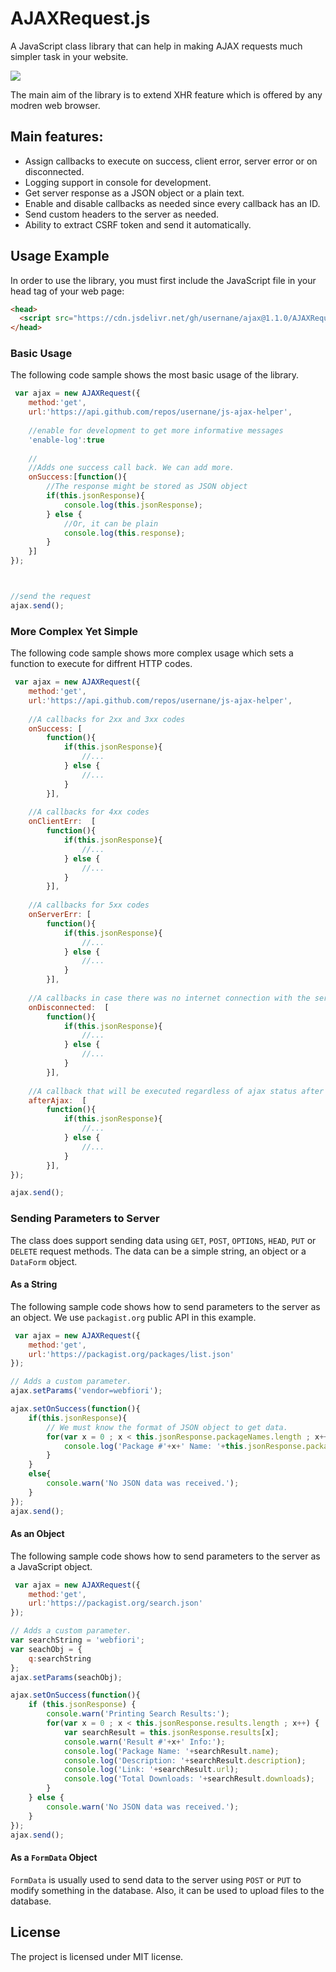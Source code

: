 # AJAXRequest.js
A JavaScript class library that can help in making AJAX requests much simpler task in your website. 
<p align="left">
<img src="https://img.shields.io/jsdelivr/gh/hm/usernane/ajax?color=light-green">
</p>
The main aim of the library is to extend XHR feature which is offered by any modren web browser.

## Main features:
* Assign callbacks to execute on success, client error, server error or on disconnected.
* Logging support in console for development.
* Get server response as a JSON object or a plain text.
* Enable and disable callbacks as needed since every callback has an ID.
* Send custom headers to the server as needed.
* Ability to extract CSRF token and send it automatically.

## Usage Example
In order to use the library, you must first include the JavaScript file in your head tag of your web page:
``` html
<head>
  <script src="https://cdn.jsdelivr.net/gh/usernane/ajax@1.1.0/AJAXRequest.js"></script>
</head>
```

### Basic Usage
The following code sample shows the most basic usage of the library.
``` javascript
 var ajax = new AJAXRequest({
    method:'get',
    url:'https://api.github.com/repos/usernane/js-ajax-helper',
    
    //enable for development to get more informative messages
    'enable-log':true
    
    //
    //Adds one success call back. We can add more.
    onSuccess:[function(){
        //The response might be stored as JSON object
        if(this.jsonResponse){
            console.log(this.jsonResponse);
        } else {
            //Or, it can be plain
            console.log(this.response);
        }
    }]
});



//send the request
ajax.send();

```
### More Complex Yet Simple
The following code sample shows more complex usage which sets a function to execute for diffrent HTTP codes.

``` javascript
 var ajax = new AJAXRequest({
    method:'get',
    url:'https://api.github.com/repos/usernane/js-ajax-helper',
    
    //A callbacks for 2xx and 3xx codes
    onSuccess: [
        function(){
            if(this.jsonResponse){
                //...
            } else {
                //...
            }
        }],
        
    //A callbacks for 4xx codes
    onClientErr:  [
        function(){
            if(this.jsonResponse){
                //...
            } else {
                //...
            }
        }],
    
    //A callbacks for 5xx codes
    onServerErr: [
        function(){
            if(this.jsonResponse){
                //...
            } else {
                //...
            }
        }],
    
    //A callbacks in case there was no internet connection with the server
    onDisconnected:  [
        function(){
            if(this.jsonResponse){
                //...
            } else {
                //...
            }
        }],
        
    //A callback that will be executed regardless of ajax status after it is completed.
    afterAjax:  [
        function(){
            if(this.jsonResponse){
                //...
            } else {
                //...
            }
        }],
});

ajax.send();

```

### Sending Parameters to Server
The class does support sending data using `GET`, `POST`, `OPTIONS`, `HEAD`, `PUT` or `DELETE` request methods. The data can be a simple string, an object or a `DataForm` object. 
#### As a String
The following sample code shows how to send parameters to the server as an object. We use `packagist.org` public API in this example.
``` javascript
 var ajax = new AJAXRequest({
    method:'get',
    url:'https://packagist.org/packages/list.json'
});

// Adds a custom parameter.
ajax.setParams('vendor=webfiori');

ajax.setOnSuccess(function(){
    if(this.jsonResponse){
        // We must know the format of JSON object to get data.
        for(var x = 0 ; x < this.jsonResponse.packageNames.length ; x++) {
            console.log('Package #'+x+' Name: '+this.jsonResponse.packageNames[x]);
        }
    }
    else{
        console.warn('No JSON data was received.');
    }
});
ajax.send();
```

#### As an Object
The following sample code shows how to send parameters to the server as a JavaScript object.
``` javascript
 var ajax = new AJAXRequest({
    method:'get',
    url:'https://packagist.org/search.json'
});

// Adds a custom parameter.
var searchString = 'webfiori';
var seachObj = {
    q:searchString
};
ajax.setParams(seachObj);

ajax.setOnSuccess(function(){
    if (this.jsonResponse) {
        console.warn('Printing Search Results:');
        for(var x = 0 ; x < this.jsonResponse.results.length ; x++) {
            var searchResult = this.jsonResponse.results[x];
            console.warn('Result #'+x+' Info:');
            console.log('Package Name: '+searchResult.name);
            console.log('Description: '+searchResult.description);
            console.log('Link: '+searchResult.url);
            console.log('Total Downloads: '+searchResult.downloads);
        }
    } else {
        console.warn('No JSON data was received.');
    }
});
ajax.send();
```
#### As a `FormData` Object
`FormData` is usually used to send data to the server using `POST` or `PUT` to modify something in the database. Also, it can be used to upload files to the database. 

## License
The project is licensed under MIT license.

